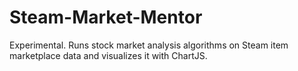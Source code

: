 # Steam-Market-Mentor
Experimental. Runs stock market analysis algorithms on Steam item marketplace data and visualizes it with ChartJS.
